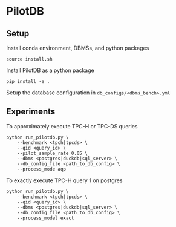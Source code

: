 # PilotDB

## Setup

Install conda environment, DBMSs, and python packages

```batch
source install.sh
```

Install PilotDB as a python package
```batch
pip install -e .
```

Setup the database configuration in `db_configs/<dbms_bench>.yml`

## Experiments
To approximately execute TPC-H or TPC-DS queries
```batch
python run_pilotdb.py \
    --benchmark <tpch|tpcds> \
    --qid <query_id> \
    --pilot_sample_rate 0.05 \
    --dbms <postgres|duckdb|sql_server> \
    --db_config_file <path_to_db_config> \
    --process_mode aqp
```

To exactly execute TPC-H query 1 on postgres
```batch
python run_pilotdb.py \
    --benchmark <tpch|tpcds> \
    --qid <query_id> \
    --dbms <postgres|duckdb|sql_server> \
    --db_config_file <path_to_db_config> \
    --process_model exact
```
